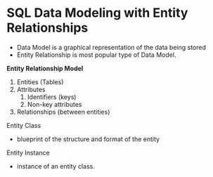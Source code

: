 # SQL Data Modeling with Entity Relationships

- Data Model is a graphical representation of the data being stored
- Entity Relationship is most popular type of Data Model.

**Entity Relationship Model**

1. Entities (Tables)
2. Attributes
   1. Identifiers (keys)
   2. Non-key attributes
3. Relationships (between entities)

Entity Class

- blueprint of the structure and format of the entity

Entity Instance

- instance of an entity class.
